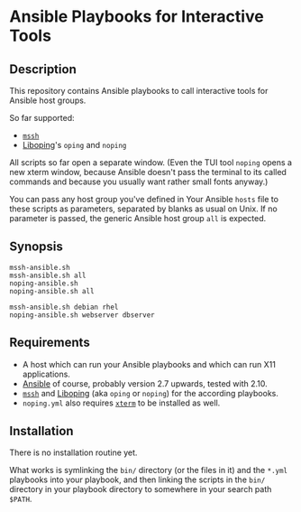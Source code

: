 Ansible Playbooks for Interactive Tools
=======================================

Description
-----------

This repository contains Ansible playbooks to call interactive tools
for Ansible host groups.

So far supported:

* [`mssh`](http://hgarcia.es/)
* [Liboping](https://noping.cc/)'s `oping` and `noping`

All scripts so far open a separate window. (Even the TUI tool `noping`
opens a new xterm window, because Ansible doesn't pass the terminal to
its called commands and because you usually want rather small fonts
anyway.)

You can pass any host group you've defined in Your Ansible `hosts`
file to these scripts as parameters, separated by blanks as usual on
Unix. If no parameter is passed, the generic Ansible host group `all`
is expected.

Synopsis
--------

```
mssh-ansible.sh
mssh-ansible.sh all
noping-ansible.sh
noping-ansible.sh all

mssh-ansible.sh debian rhel
noping-ansible.sh webserver dbserver
```

Requirements
------------

* A host which can run your Ansible playbooks and which can run X11
  applications.
* [Ansible](https://www.ansible.com/) of course, probably version 2.7
  upwards, tested with 2.10.
* [`mssh`](http://hgarcia.es/) and [Liboping](https://noping.cc/) (aka
  `oping` or `noping`) for the according playbooks.
* `noping.yml` also requires
  [`xterm`](https://invisible-island.net/xterm/xterm.html) to be
  installed as well.

Installation
------------

There is no installation routine yet.

What works is symlinking the `bin/` directory (or the files in it) and
the `*.yml` playbooks into your playbook, and then linking the scripts
in the `bin/` directory in your playbook directory to somewhere in
your search path `$PATH`.
